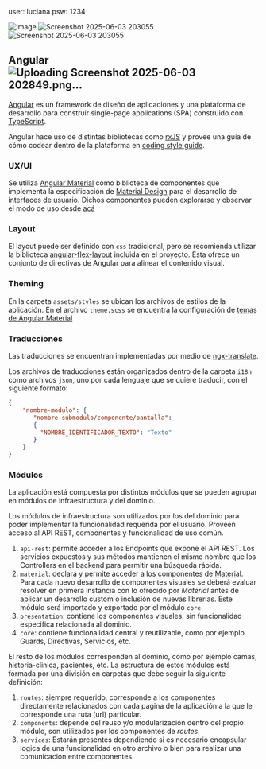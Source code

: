 
user: luciana
psw: 1234


![image](https://github.com/user-attachments/assets/d99a7aae-a64e-4749-94bc-8722fe414e5f)
![Screenshot 2025-06-03 203055](https://github.com/user-attachments/assets/5553372d-2baf-4e40-be3d-88fd507ce9d0)
![Screenshot 2025-06-03 203055](https://github.com/user-attachments/assets/0d5d7fa1-4097-4b24-9495-1fc5b0f110b6)


## Angular![Uploading Screenshot 2025-06-03 202849.png…]()


[Angular](https://angular.io/guide/what-is-angular) es un framework de diseño de aplicaciones y una plataforma de desarrollo para construir single-page applications (SPA) construido con [TypeScript](https://www.typescriptlang.org/).

Angular hace uso de distintas bibliotecas como [rxJS](https://rxjs.dev/guide/overview) y provee una guía de cómo codear dentro de la plataforma en [coding style guide](https://angular.io/guide/styleguide).

### UX/UI

Se utiliza [Angular Material](https://material.angular.io) como biblioteca de componentes que implementa la especificación de [Material Design](https://material.io/design) para el desarrollo de interfaces de usuario. Dichos componentes pueden explorarse y observar el modo de uso desde [acá](https://material.angular.io/components/categories)

### Layout

El layout puede ser definido con `css` tradicional, pero se recomienda utilizar la biblioteca [angular-flex-layout](https://github.com/angular/flex-layout) incluida en el proyecto. Esta ofrece un conjunto de directivas de Angular para alinear el contenido visual.

### Theming

En la carpeta `assets/styles` se ubican los archivos de estilos de la aplicación. En el archivo `theme.scss` se encuentra la configuración de [temas de Angular Material](https://material.angular.io/guide/theming)
### Traducciones

Las traducciones se encuentran implementadas por medio de [ngx-translate](https://github.com/ngx-translate/core).

Los archivos de traducciones están organizados dentro de la carpeta `i18n` como archivos `json`, uno por cada lenguaje que se quiere traducir, con el siguiente formato:

```json
{
    "nombre-modulo": {
       "nombre-submodulo/componente/pantalla": 
	   {
         "NOMBRE_IDENTIFICADOR_TEXTO": "Texto"
       }
    }
}
```

### Módulos

La aplicación está compuesta por distintos módulos que se pueden agrupar en módulos de infraestructura y del dominio.

Los módulos de infraestructura son utilizados por los del dominio para poder implementar la funcionalidad requerida por el usuario. Proveen acceso al API REST, componentes y funcionalidad de uso común.

1. `api-rest`: permite acceder a los Endpoints que expone el API REST. Los servicios expuestos y sus métodos mantienen el mismo nombre que los Controllers en el backend para permitir una búsqueda rápida.
3. `material`: declara y permite acceder a los componentes de [Material](https://material.angular.io/). Para cada nuevo desarrollo de componentes visuales se deberá evaluar resolver en primera instancia con lo ofrecido por *Material* antes de aplicar un desarrollo custom o inclusión de nuevas librerías. Este módulo será importado y exportado por el módulo `core`
4. `presentation`: contiene los componentes visuales, sin funcionalidad especifica relacionada al dominio.
5. `core`: contiene funcionalidad central y reutilizable, como por ejemplo Guards, Directivas, Servicios, etc.

El resto de los módulos corresponden al dominio, como por ejemplo camas, historia-clinica, pacientes, etc.
La estructura de estos módulos está formada por una división en carpetas que debe seguir la siguiente definición:

1. `routes`: siempre requerido, corresponde a los componentes directamente relacionados con cada pagina de la aplicación a la que le
   corresponde una ruta (url) particular.
2. `components`: depende del reuso y/o modularización dentro del propio módulo, son utilizados por los componentes de *routes*.
3. `services`: Estarán presentes dependiendo si es necesario encapsular logica de una funcionalidad en otro archivo o bien para realizar 
   una comunicacion entre componentes.



